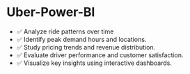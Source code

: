 # Uber-Power-BI


- ✅ Analyze ride patterns over time
- ✅ Identify peak demand hours and locations.
- ✅ Study pricing trends and revenue distribution.
- ✅ Evaluate driver performance and customer satisfaction.
- ✅ Visualize key insights using interactive dashboards.

